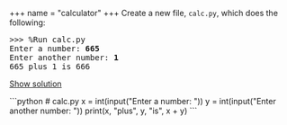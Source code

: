 +++
name = "calculator"
+++
Create a new file, `calc.py`, which does the following:

<pre>
>>> %Run calc.py 
Enter a number: <b>665</b>
Enter another number: <b>1</b>
665 plus 1 is 666
</pre>

<a href="#demo" class="btn btn-info" data-toggle="collapse">Show solution</a>
<div id="demo" class="collapse">
```python
# calc.py
x = int(input("Enter a number: "))
y = int(input("Enter another number: "))
print(x, "plus", y, "is", x + y)
```
</div>
